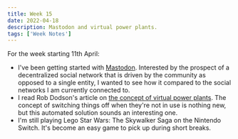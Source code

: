 ```yaml
---
title: Week 15
date: 2022-04-18
description: Mastodon and virtual power plants.
tags: ['Week Notes']
---
```


For the week starting 11th April:

- I've been getting started with [Mastodon](https://joinmastodon.org/). Interested by the prospect of a decentralized social network that is driven by the community as opposed to a single entity, I wanted to see how it compared to the social networks I am currently connected to.
- I read Rob Dodson's article on [the concept of virtual power plants](https://robdodson.me/posts/your-home-is-a-virtual-power-plant/). The concept of switching things off when they're not in use is nothing new, but this automated solution sounds an interesting one.
- I'm still playing Lego Star Wars: The Skywalker Saga on the Nintendo Switch. It's become an easy game to pick up during short breaks.
